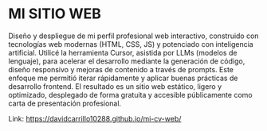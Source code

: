 # MI SITIO WEB
Diseño y despliegue de mi perfil profesional web interactivo, construido con tecnologías web modernas (HTML, CSS, JS) y potenciado con inteligencia artificial. Utilicé la herramienta Cursor, asistida por LLMs (modelos de lenguaje), para acelerar el desarrollo mediante la generación de código, diseño responsivo y mejoras de contenido a través de prompts. Este enfoque me permitió iterar rápidamente y aplicar buenas prácticas de desarrollo frontend. El resultado es un sitio web estático, ligero y optimizado, desplegado de forma gratuita y accesible públicamente como carta de presentación profesional.

Link: https://davidcarrillo10288.github.io/mi-cv-web/
